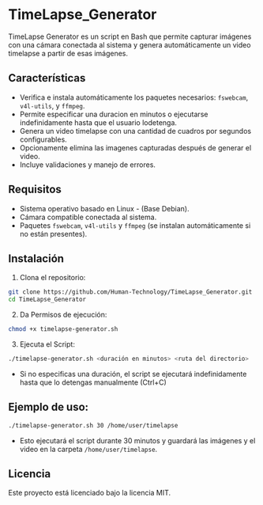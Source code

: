 # TimeLapse_Generator

TimeLapse Generator es un script en Bash que permite capturar imágenes con una cámara conectada al sistema y genera automáticamente un video timelapse a partir de esas imágenes.


## Características

- Verifica e instala automáticamente los paquetes necesarios: `fswebcam`, `v4l-utils`, y `ffmpeg`.
- Permite especificar una duracion en minutos o ejecutarse indefinidamente hasta que el usuario lodetenga.
- Genera un video timelapse con una cantidad de cuadros por segundos configurables.
- Opcionamente elimina las imagenes capturadas después de generar el video.
- Incluye validaciones y manejo de errores.


## Requisitos

- Sistema operativo basado en Linux - (Base Debian).
- Cámara compatible conectada al sistema.
- Paquetes `fswebcam`, `v4l-utils` y `ffmpeg` (se instalan automáticamente si no están presentes).


## Instalación

1. Clona el repositorio:
  ```bash
  git clone https://github.com/Human-Technology/TimeLapse_Generator.git
  cd TimeLapse_Generator
  ```

2. Da Permisos de ejecución:
  ```bash
  chmod +x timelapse-generator.sh
  ```

3. Ejecuta el Script:
  ```bash
  ./timelapse-generator.sh <duración en minutos> <ruta del directorio>
  ```
- Si no especificas una duración, el script se ejecutará indefinidamente hasta que lo detengas manualmente (Ctrl+C)

## Ejemplo de uso:

  ```bash
  ./timelapse-generator.sh 30 /home/user/timelapse
  ```
- Esto ejecutará el script durante 30 minutos y guardará las imágenes y el video en la carpeta `/home/user/timelapse`.


## Licencia
Este proyecto está licenciado bajo la licencia MIT.
